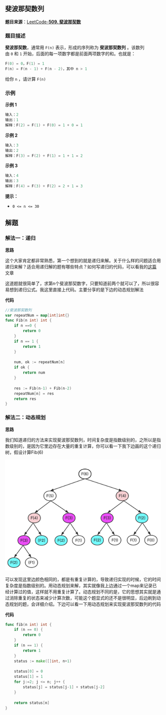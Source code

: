 
## 斐波那契数列

**题目来源**：[LeetCode-**509. 斐波那契数**](https://leetcode-cn.com/problems/fibonacci-number/)

### 题目描述

**斐波那契数**，通常用 `F(n)` 表示，形成的序列称为 **斐波那契数列** 。该数列由 `0` 和 `1` 开始，后面的每一项数字都是前面两项数字的和。也就是：

```go
F(0) = 0，F(1) = 1
F(n) = F(n - 1) + F(n - 2)，其中 n > 1
```

给你 `n` ，请计算 `F(n)`

### 示例

**示例 1**

```go
输入：2
输出：1
解释：F(2) = F(1) + F(0) = 1 + 0 = 1
```

**示例 2**

```go
输入：3
输出：2
解释：F(3) = F(2) + F(1) = 1 + 1 = 2
```

**示例 3**

```go
输入：4
输出：3
解释：F(4) = F(3) + F(2) = 2 + 1 = 3
```

**提示：**

- `0 <= n <= 30`

## 解题

### 解法一：递归

**思路**

这个大家肯定都非常熟悉，第一个想到的就是递归来解。关于什么样的问题适合用递归来解？适合用递归解的题有哪些特点？如何写递归的代码，可以看我的[这篇](https://juejin.cn/post/6893750124556910606) 文章

这道题就很简单了，求第n个斐波那契数字，只要知道前两个就可以了，所以很容易想到递归公式。我这里直接上代码。主要分享的是下边的动态规划解法

**代码**

```go
//斐波那契数列
var repeatNum = map[int]int{}
func Fib(n int) int {
	if n ==0 {
		return 0
	}
	if n == 1 {
		return 1
	}

	num, ok := repeatNum[n]
	if ok {
		return num
	}

	res := Fib(n-1) + Fib(n-2)
	repeatNum[n] = res
	return res
}
```

### 解法二：动态规划

**思路**

我们知道递归的方法来实现斐波那契数列，时间复杂度是指数级别的，之所以是指数级别的，是因为它里边存在大量的重复计算，你可以看一下我下边画的这个递归树，假设计算Fib(6)

![image](https://github.com/Rain-Life/algorithm-go/blob/master/photos/HighFrequency/509/509-1.png)

可以发现这里边颜色相同的，都是有重复计算的，导致递归实现的时候，它的时间复杂度是指数级别的。用动态规划来解，其实就像我上边通过一个map来记录已经计算过的值，这样就不用重复计算了。动态规划不同的是，它的思想其实就是通过消除重复的状态来减少计算次数，可能这个题显式的还不是很明显，后边刷到动态规划的题，会详细介绍。下边可以看一下用动态规划来实现斐波那契数列的代码

**代码**

```go
func fib(n int) int {
    if (n == 0) {
        return 0
    }
    if (n == 1) {
        return 1
    }
    status := make([]int, n+1)

	status[0] = 0
	status[1] = 1
	for j:=2; j <= n; j++ {
		status[j] = status[j-1] + status[j-2]
	}

	return status[n]
}
```